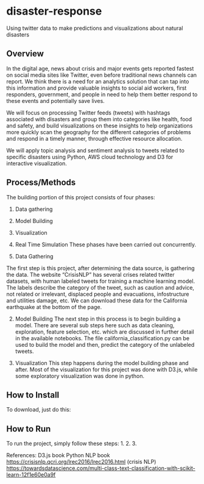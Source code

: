 # disaster-response

Using twitter data to make predictions and visualizations about natural disasters

## Overview

In the digital age, news about crisis and major events gets reported fastest on social media sites like Twitter, even before traditional news channels can report. We think there is a need for an analytics solution that can tap into this information and provide valuable insights to social aid workers, first responders, government, and people in need to help them better respond to these events and potentially save lives. 

We will focus on processing Twitter feeds (tweets) with hashtags associated with disasters and group them into categories like health, food and safety, and build visualizations on these insights to help organizations more quickly scan the geography for the different categories of problems and respond in a timely manner, through effective resource allocation. 

We will apply topic analysis and sentiment analysis to tweets related to specific disasters using Python, AWS cloud technology and D3 for interactive visualization. 

## Process/Methods
The building portion of this project consists of four phases:
1.	Data gathering
2.	Model Building 
3.	Visualization 
4.	Real Time Simulation
These phases have been carried out concurrently. 

1.	Data Gathering 

The first step is this project, after determining the data source, is gathering the data. The website “CrisisNLP” has several crises related twitter datasets, with human labeled tweets for training a machine learning model. The labels describe the category of the tweet, such as caution and advice, not related or irrelevant, displaced people and evacuations, infostructure and utilities damage, etc. We can download these data for the California earthquake at the bottom of the page.

2.	Model Building
The next step in this process is to begin building a model. There are several sub steps here such as data cleaning, exploration, feature selection, etc. which are discussed in further detail in the available notebooks. The file california_classification.py can be used to build the model and then, predict the category of the unlabeled tweets. 

3.	Visualization
This step happens during the model building phase and after. Most of the visualization for this project was done with D3.js, while some exploratory visualization was done in python. 



## How to Install
To download, just do this:

## How to Run
To run the project, simply follow these steps:
1.
2.
3.



References:
D3.js book
Python NLP book
https://crisisnlp.qcri.org/lrec2016/lrec2016.html (crisis NLP)
https://towardsdatascience.com/multi-class-text-classification-with-scikit-learn-12f1e60e0a9f
